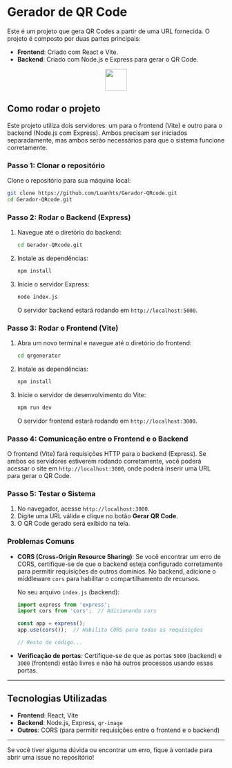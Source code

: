 
# Gerador de QR Code

Este é um projeto que gera QR Codes a partir de uma URL fornecida. O projeto é composto por duas partes principais:

- **Frontend**: Criado com React e Vite.
- **Backend**: Criado com Node.js e Express para gerar o QR Code.
<div align="center">
    <img src="https://github.com/user-attachments/assets/9d27f3f5-7e2f-4c75-bdae-b221bd7e673e" width="50" />
</div>

## Como rodar o projeto

Este projeto utiliza dois servidores: um para o frontend (Vite) e outro para o backend (Node.js com Express). Ambos precisam ser iniciados separadamente, mas ambos serão necessários para que o sistema funcione corretamente.

### Passo 1: Clonar o repositório

Clone o repositório para sua máquina local:

```bash
git clone https://github.com/Luanhts/Gerador-QRcode.git
cd Gerador-QRcode.git
```

### Passo 2: Rodar o Backend (Express)

1. Navegue até o diretório do backend:

   ```bash
   cd Gerador-QRcode.git
   ```

2. Instale as dependências:

   ```bash
   npm install
   ```

3. Inicie o servidor Express:

   ```bash
   node index.js
   ```

   O servidor backend estará rodando em `http://localhost:5000`.

### Passo 3: Rodar o Frontend (Vite)

1. Abra um novo terminal e navegue até o diretório do frontend:

   ```bash
   cd qrgenerator
   ```

2. Instale as dependências:

   ```bash
   npm install
   ```

3. Inicie o servidor de desenvolvimento do Vite:

   ```bash
   npm run dev
   ```

   O servidor frontend estará rodando em `http://localhost:3000`.

### Passo 4: Comunicação entre o Frontend e o Backend

O frontend (Vite) fará requisições HTTP para o backend (Express). Se ambos os servidores estiverem rodando corretamente, você poderá acessar o site em `http://localhost:3000`, onde poderá inserir uma URL para gerar o QR Code.

### Passo 5: Testar o Sistema

1. No navegador, acesse `http://localhost:3000`.
2. Digite uma URL válida e clique no botão **Gerar QR Code**.
3. O QR Code gerado será exibido na tela.

### Problemas Comuns

- **CORS (Cross-Origin Resource Sharing)**: Se você encontrar um erro de CORS, certifique-se de que o backend esteja configurado corretamente para permitir requisições de outros domínios. No backend, adicione o middleware `cors` para habilitar o compartilhamento de recursos.

   No seu arquivo `index.js` (backend):

   ```javascript
   import express from 'express';
   import cors from 'cors';  // Adicionando cors

   const app = express();
   app.use(cors());  // Habilita CORS para todas as requisições

   // Resto do código...
   ```

- **Verificação de portas**: Certifique-se de que as portas `5000` (backend) e `3000` (frontend) estão livres e não há outros processos usando essas portas.

---

## Tecnologias Utilizadas

- **Frontend**: React, Vite
- **Backend**: Node.js, Express, `qr-image`
- **Outros**: CORS (para permitir requisições entre o frontend e o backend)

---

Se você tiver alguma dúvida ou encontrar um erro, fique à vontade para abrir uma issue no repositório!
